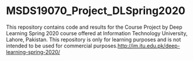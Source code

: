 # MSDS19070_Project_DLSpring2020
This repository contains code and results for the Course Project by Deep Learning Spring 2020 course offered at Information Technology University, Lahore, Pakistan. This repository is only for learning purposes and is not intended to be used for commercial purposes.http://im.itu.edu.pk/deep-learning-spring-2020/
